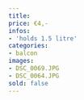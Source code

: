 ```yaml
---
title:
price: €4,-
infos:
- 'holds 1.5 litre'
categories:
- balcon
images:
- DSC_0069.JPG
- DSC_0064.JPG
sold: false
---
```


